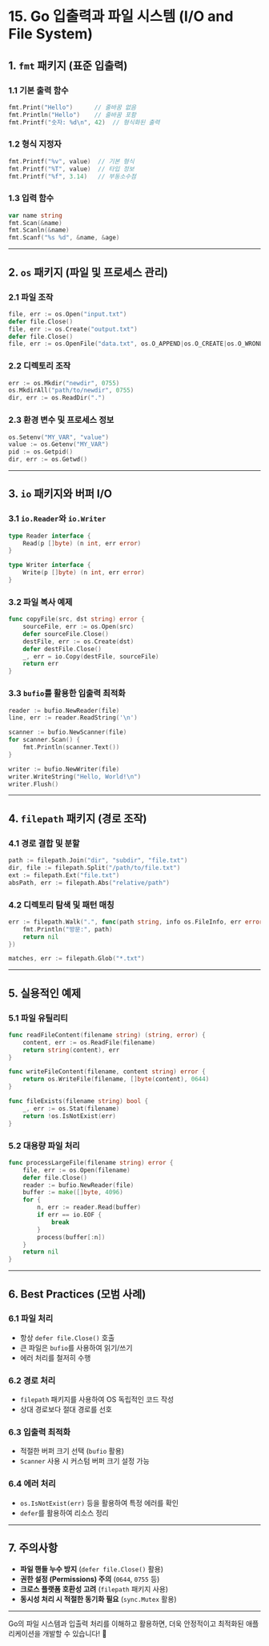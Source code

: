 # 15. Go 입출력과 파일 시스템 (I/O and File System)

## 1. `fmt` 패키지 (표준 입출력)

### 1.1 기본 출력 함수
```go
fmt.Print("Hello")      // 줄바꿈 없음
fmt.Println("Hello")    // 줄바꿈 포함
fmt.Printf("숫자: %d\n", 42)  // 형식화된 출력
```

### 1.2 형식 지정자
```go
fmt.Printf("%v", value)  // 기본 형식
fmt.Printf("%T", value)  // 타입 정보
fmt.Printf("%f", 3.14)   // 부동소수점
```

### 1.3 입력 함수
```go
var name string
fmt.Scan(&name)
fmt.Scanln(&name)
fmt.Scanf("%s %d", &name, &age)
```

---

## 2. `os` 패키지 (파일 및 프로세스 관리)

### 2.1 파일 조작
```go
file, err := os.Open("input.txt")
defer file.Close()
file, err := os.Create("output.txt")
defer file.Close()
file, err := os.OpenFile("data.txt", os.O_APPEND|os.O_CREATE|os.O_WRONLY, 0644)
```

### 2.2 디렉토리 조작
```go
err := os.Mkdir("newdir", 0755)
os.MkdirAll("path/to/newdir", 0755)
dir, err := os.ReadDir(".")
```

### 2.3 환경 변수 및 프로세스 정보
```go
os.Setenv("MY_VAR", "value")
value := os.Getenv("MY_VAR")
pid := os.Getpid()
dir, err := os.Getwd()
```

---

## 3. `io` 패키지와 버퍼 I/O

### 3.1 `io.Reader`와 `io.Writer`
```go
type Reader interface {
    Read(p []byte) (n int, err error)
}

type Writer interface {
    Write(p []byte) (n int, err error)
}
```

### 3.2 파일 복사 예제
```go
func copyFile(src, dst string) error {
    sourceFile, err := os.Open(src)
    defer sourceFile.Close()
    destFile, err := os.Create(dst)
    defer destFile.Close()
    _, err = io.Copy(destFile, sourceFile)
    return err
}
```

### 3.3 `bufio`를 활용한 입출력 최적화
```go
reader := bufio.NewReader(file)
line, err := reader.ReadString('\n')

scanner := bufio.NewScanner(file)
for scanner.Scan() {
    fmt.Println(scanner.Text())
}

writer := bufio.NewWriter(file)
writer.WriteString("Hello, World!\n")
writer.Flush()
```

---

## 4. `filepath` 패키지 (경로 조작)

### 4.1 경로 결합 및 분할
```go
path := filepath.Join("dir", "subdir", "file.txt")
dir, file := filepath.Split("/path/to/file.txt")
ext := filepath.Ext("file.txt")
absPath, err := filepath.Abs("relative/path")
```

### 4.2 디렉토리 탐색 및 패턴 매칭
```go
err := filepath.Walk(".", func(path string, info os.FileInfo, err error) error {
    fmt.Println("방문:", path)
    return nil
})

matches, err := filepath.Glob("*.txt")
```

---

## 5. 실용적인 예제

### 5.1 파일 유틸리티
```go
func readFileContent(filename string) (string, error) {
    content, err := os.ReadFile(filename)
    return string(content), err
}

func writeFileContent(filename, content string) error {
    return os.WriteFile(filename, []byte(content), 0644)
}

func fileExists(filename string) bool {
    _, err := os.Stat(filename)
    return !os.IsNotExist(err)
}
```

### 5.2 대용량 파일 처리
```go
func processLargeFile(filename string) error {
    file, err := os.Open(filename)
    defer file.Close()
    reader := bufio.NewReader(file)
    buffer := make([]byte, 4096)
    for {
        n, err := reader.Read(buffer)
        if err == io.EOF {
            break
        }
        process(buffer[:n])
    }
    return nil
}
```

---

## 6. Best Practices (모범 사례)

### 6.1 파일 처리
- 항상 `defer file.Close()` 호출
- 큰 파일은 `bufio`를 사용하여 읽기/쓰기
- 에러 처리를 철저히 수행

### 6.2 경로 처리
- `filepath` 패키지를 사용하여 OS 독립적인 코드 작성
- 상대 경로보다 절대 경로를 선호

### 6.3 입출력 최적화
- 적절한 버퍼 크기 선택 (`bufio` 활용)
- `Scanner` 사용 시 커스텀 버퍼 크기 설정 가능

### 6.4 에러 처리
- `os.IsNotExist(err)` 등을 활용하여 특정 에러를 확인
- `defer`를 활용하여 리소스 정리

---

## 7. 주의사항
- **파일 핸들 누수 방지** (`defer file.Close()` 활용)
- **권한 설정 (Permissions) 주의** (`0644`, `0755` 등)
- **크로스 플랫폼 호환성 고려** (`filepath` 패키지 사용)
- **동시성 처리 시 적절한 동기화 필요** (`sync.Mutex` 활용)

---

Go의 파일 시스템과 입출력 처리를 이해하고 활용하면, 더욱 안정적이고 최적화된 애플리케이션을 개발할 수 있습니다! 🚀

